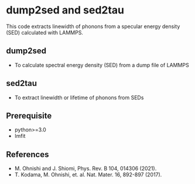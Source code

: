 # dump2sed and sed2tau

This code extracts linewidth of phonons from a specular energy density (SED) calculated with LAMMPS.

## dump2sed

* To calculate spectral energy density (SED) from a dump file of LAMMPS

## sed2tau

* To extract linewidth or lifetime of phonons from SEDs

## Prerequisite

* python>=3.0
* lmfit

## References

* M. Ohnishi and J. Shiomi, Phys. Rev. B 104, 014306 (2021).
* T. Kodama, M. Ohnishi, et. al. Nat. Mater. 16, 892-897 (2017).

